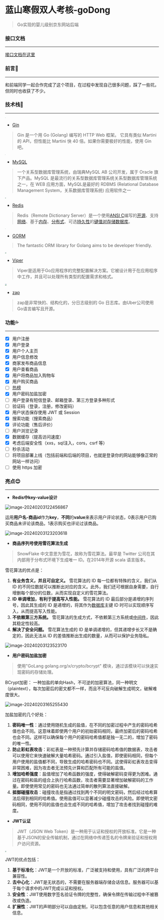 # 蓝山寒假双人考核-goDong

> Go实现的婴儿级别京东网站后端

### 接口文档

------

[接口文档在这里](https://apifox.com/apidoc/shared-0ebfaf5e-4c45-4c2d-9c32-3951fc176f64)

### 前言💖

------

和前端同学一起合作完成了这个项目，在过程中发现自己很多问题，踩了一些坑，但同时也收获了不少。

### 技术栈💫

------

<img src="https://github.com/hdytime/Lanshan_JingDong/blob/master/images/color.png" style="zoom: 10%;" />

- [Gin](https://gin-gonic.com/zh-cn/)

> Gin 是一个用 Go (Golang) 编写的 HTTP Web 框架。 它具有类似 Martini 的 API，但性能比 Martini 快 40 倍。如果你需要极好的性能，使用 Gin 吧。

<img src="https://github.com/hdytime/Lanshan_JingDong/blob/master/images/R.png" style="zoom:7%;" />

- [MySQL](https://www.mysql.com/)

> 一个关系型数据库管理系统，由瑞典MySQL AB 公司开发，属于 Oracle 旗下产品。MySQL 是最流行的关系型数据库管理系统关系型数据库管理系统之一，在 WEB 应用方面，MySQL是最好的 RDBMS (Relational Database Management System，关系数据库管理系统) 应用软件之一

<img src="https://github.com/hdytime/Lanshan_JingDong/blob/master/images/redis-1536x864.jpg" style="zoom:20%;" />

- [Redis](https://redis.io/)

> Redis（Remote Dictionary Server）是一个使用[ANSI C](https://zh.wikipedia.org/wiki/ANSI_C)编写的[开源](https://zh.wikipedia.org/wiki/开源)、支持[网络](https://zh.wikipedia.org/wiki/电脑网络)、基于[内存](https://zh.wikipedia.org/wiki/内存)、[分布式](https://zh.wikipedia.org/wiki/分布式缓存)、可选[持久性](https://zh.wikipedia.org/wiki/持久性)的[键值对存储数据库](https://zh.wikipedia.org/wiki/键值-值数据库)。

<img src="https://github.com/hdytime/Lanshan_JingDong/blob/master/images/gorm.png" style="zoom:10%;" />

- [GORM](https://gorm.io/zh_CN/docs/index.html)

> The fantastic ORM library for Golang aims to be developer friendly.

<img src="https://github.com/hdytime/Lanshan_JingDong/blob/master/images/logo.png" style="zoom:25%;" />

- [Viper](https://link.zhihu.com/?target=https%3A//github.com/spf13/viper)

> Viper是适用于Go应用程序的完整配置解决方案。它被设计用于在应用程序中工作，并且可以处理所有类型的配置需求和格式。

<img src="https://github.com/hdytime/Lanshan_JingDong/blob/master/images/logo (1).png" style="zoom: 33%;" />

- [zap](https://github.com/uber-go/zap)

> zap是非常快的、结构化的，分日志级别的 Go 日志库。由Uber公司使用Go语言编写且开源。

### 功能💦

------

- [x] 用户注册
- [x] 用户登录
- [x] 用户个人主页
- [x] 用户信息修改
- [x] 商家发布商品信息
- [x] 用户查看商品
- [x] 用户将商品加入购物车
- [x] 用户购买商品
- [ ] [热榜](https://ranking.m.jd.com/rankingHome/rankingHome)
- [x] 用户密码加盐加密
- [ ] 用户登录有短信登录、邮箱登录、第三方登录多种形式
- [ ] 验证码（登录，注册，修改密码）
- [x] 用户状态保存使用 JWT 或 Session
- [x] 搜索功能（搜索商品）
- [x] 评论功能（售后评价）
- [ ] 用户浏览记录
- [x] 数据缓存（提高访问速度）
- [x] 考虑后端安全性（xxs，sql注入，cors，csrf 等）
- [ ] 秒杀活动
- [ ] 将项目部署上线（包括前端和后端的项目，也就是登录你的网站能够像正常的网站一样访问）
- [ ] 使用 https 加密

### 亮点😊

------

- **Redis中key-value设计**

![image-20240203122456867](https://github.com/hdytime/Lanshan_JingDong/blob/master/images/image-20240203122456867.png)

运用**用户名-商品id**作为**key**，**不同**的**value**来表示用户评论状态，0表示用户已购买商品未评论该商品，1表示购买也评论过该商品。

![image-20240203123203618](C:\Users\hdytime\AppData\Roaming\Typora\typora-user-images\image-20240203123203618.png)

- **商品序列号使用雪花算法生成**

> SnowFlake 中文意思为雪花，故称为雪花算法。最早是 Twitter 公司在其内部用于分布式环境下生成唯一 ID。在2014年开源 scala 语言版本。

雪花算法的优点是：

1. **有业务含义，并且可自定义。** 雪花算法的 ID 每一位都有特殊的含义，我们从 ID 的不同位数就可以推断出对应的含义。此外，我们还可根据自身需要，自行增删每个部分的位数，从而实现自定义的雪花算法。
2. **ID 单调增加，有利于提高写入性能。** 雪花算法的 ID 最后部分是递增的序列号，因此其生成的 ID 是递增的，将其作为[数据库](https://www.zhihu.com/search?q=数据库&search_source=Entity&hybrid_search_source=Entity&hybrid_search_extra={"sourceType"%3A"answer"%2C"sourceId"%3A2649891559})主键 ID 时可以实现顺序写入，从而提高写入性能。
3. **不依赖第三方系统。** 雪花算法的生成方式，不依赖第三方系统或[中间件](https://www.zhihu.com/search?q=中间件&search_source=Entity&hybrid_search_source=Entity&hybrid_search_extra={"sourceType"%3A"answer"%2C"sourceId"%3A2649891559})，因此其稳定性较高。
4. **解决了安全问题。** 雪花算法生成的 ID 是单调递增的，但其递增步长又不是确定的，因此无法从 ID 的差值推断出生成的数量，从而可以保护业务隐私。

![image-20240203123523170](https://github.com/hdytime/Lanshan_JingDong/blob/master/images/image-20240203123523170.png)

- **用户密码加盐加密**

> 使用"GoLang golang.org/x/crypto/bcrypt" 模块，通过该模块可以快速实现密码的存储处理。

BCrypt加密： 一种加盐的单向Hash，不可逆的加密算法，同一种明文（plaintext），每次加密后的密文都不一样，而且不可反向破解生成明文，破解难度很大。

![image-20240203165255430](https://github.com/hdytime/Lanshan_JingDong/blob/master/images/image-20240203165255430.png)

加盐加密的几个好处：

1. **密码唯一性**：通过使用随机生成的盐值，在不同的加密过程中产生的密码哈希值也会不同。这意味着即使两个用户的初始密码相同，最终加密后的密码哈希也会不同。这样可以确保每个用户的密码哈希值都是独一无二的，增加了密码的唯一性。
2. **防止彩虹表攻击**：彩虹表是一种预先计算并存储密码哈希值的数据表，攻击者可以使用它来快速破解大量哈希密码。通过引入盐值，即使密码相同，但每个用户使用的盐值都不同，导致生成的哈希密码也不同。这使得彩虹表攻击变得非常困难，因为攻击者无法预先计算和匹配所有可能的盐值。
3. **增加哈希强度**：盐值增加了哈希函数的强度，使得破解密码变得更为困难。通过在密码和盐的组合上执行哈希函数，攻击者需要显著增加破解密码的工作量。即使使用常见的密码也无法通过简单的散列算法直接破解。
4. **抵御碰撞攻击**：碰撞攻击是指通过找到两个不同的明文密码，然后经过哈希算法后得到相同的哈希值。使用盐值可以显著减少碰撞攻击的风险。即使明文密码相同，使用不同的盐值也会生成不同的哈希值，增加了攻击者找到碰撞的难度。

- **JWT认证**

> JWT（JSON Web Token）是一种用于认证和授权的开放标准。它是一种基于JSON的安全传输机制，通过在网络中传递签名的令牌来验证和授权用户访问资源。

<img src="https://github.com/hdytime/Lanshan_JingDong/blob/master/images/jwt.png" style="zoom:25%;" />

JWT的优点包括：

1. **基于标准化**：JWT是一个开放的标准，广泛被支持和使用，具有广泛的跨平台兼容性。
2. **去中心化**：JWT是无状态的，不需要在服务器端存储会话信息。服务器可以基于每个请求中的JWT完成认证和授权。
3. **安全性**：JWT使用数字签名验证令牌的完整性，确保令牌在传输过程中不被篡改或伪造。
4. **扩展性**：JWT的声明部分可以自由定制，可以包含任意的用户信息和其他相关信息。

